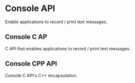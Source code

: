 # Console API
Enable applications to record / print text messages.

## Console C AP   
C API that enables applications to record / print text messages.

## Console CPP API   
Console C API's C++ encapsulation.
 
